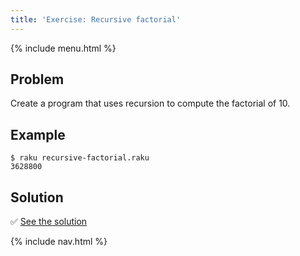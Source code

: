 ```yaml
---
title: 'Exercise: Recursive factorial'
---
```


{% include menu.html %}

## Problem

Create a program that uses recursion to compute the factorial of 10.

## Example

```console
$ raku recursive-factorial.raku
3628800
```

## Solution

✅ [See the solution](solution)

{% include nav.html %}
